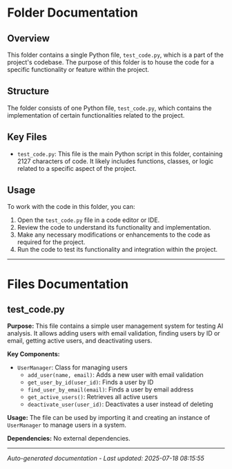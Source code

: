 # Folder Documentation

## Overview
This folder contains a single Python file, `test_code.py`, which is a part of the project's codebase. The purpose of this folder is to house the code for a specific functionality or feature within the project.

## Structure
The folder consists of one Python file, `test_code.py`, which contains the implementation of certain functionalities related to the project.

## Key Files
- `test_code.py`: This file is the main Python script in this folder, containing 2127 characters of code. It likely includes functions, classes, or logic related to a specific aspect of the project.

## Usage
To work with the code in this folder, you can:
1. Open the `test_code.py` file in a code editor or IDE.
2. Review the code to understand its functionality and implementation.
3. Make any necessary modifications or enhancements to the code as required for the project.
4. Run the code to test its functionality and integration within the project.

---

# Files Documentation

## test_code.py

**Purpose:** This file contains a simple user management system for testing AI analysis. It allows adding users with email validation, finding users by ID or email, getting active users, and deactivating users.

**Key Components:**
- `UserManager`: Class for managing users
  - `add_user(name, email)`: Adds a new user with email validation
  - `get_user_by_id(user_id)`: Finds a user by ID
  - `find_user_by_email(email)`: Finds a user by email address
  - `get_active_users()`: Retrieves all active users
  - `deactivate_user(user_id)`: Deactivates a user instead of deleting

**Usage:** The file can be used by importing it and creating an instance of `UserManager` to manage users in a system.

**Dependencies:** No external dependencies.

---
*Auto-generated documentation - Last updated: 2025-07-18 08:15:55*
